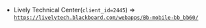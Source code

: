  - Lively Technical Center(`client_id=2445`) => [`https://livelytech.blackboard.com/webapps/Bb-mobile-bb_bb60/`](https://livelytech.blackboard.com/webapps/Bb-mobile-bb_bb60/)
